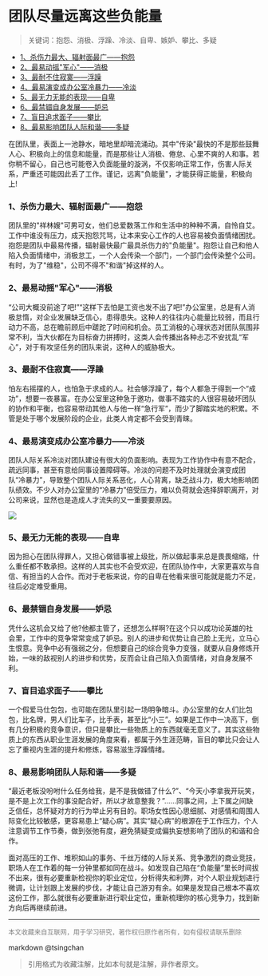 团队尽量远离这些负能量
======================

> 关键词：抱怨、消极、浮躁、冷淡、自卑、嫉妒、攀比、多疑



- [1、杀伤力最大、辐射面最广——抱怨](#1杀伤力最大辐射面最广抱怨)
- [2、最易动摇"军心"——消极](#2最易动摇军心消极)
- [3、最耐不住寂寞——浮躁](#3最耐不住寂寞浮躁)
- [4、最易演变成办公室冷暴力——冷淡](#4最易演变成办公室冷暴力冷淡)
- [5、最无力无能的表现——自卑](#5最无力无能的表现自卑)
- [6、最禁锢自身发展——妒忌](#6最禁锢自身发展妒忌)
- [7、盲目追求面子——攀比](#7盲目追求面子攀比)
- [8、最易影响团队人际和谐——多疑](#8最易影响团队人际和谐多疑)




在团队里，表面上一池静水，暗地里却暗流涌动。其中"传染"最快的不是那些鼓舞人心、积极向上的信息和能量，而是那些让人消极、倦怠、心里不爽的人和事。若你稍不留心，自己也可能卷入负面能量的漩涡，不仅影响正常工作，伤害人际关系，严重还可能因此丢了工作。谨记，远离"负能量"，才能获得正能量，积极向上!



### 1、杀伤力最大、辐射面最广——抱怨



团队里的"祥林嫂"可男可女，他们总爱数落工作和生活中的种种不满，自怜自艾。工作中谁没有压力，成天抱怨咒骂，让本来安心工作的人也容易被负面情绪困扰。抱怨是团队中最易传播，辐射最快最广最具杀伤力的"负能量"。抱怨让自己和他人陷入负面情绪中，消极怠工，一个人会传染一个部门，一个部门会传染整个公司。有时，为了"维稳"，公司不得不"和谐"掉这样的人。



### 2、最易动摇"军心"——消极



“公司大概没前途了吧!”“这样下去怕是工资也发不出了吧!”办公室里，总是有人消极怠惰，对企业发展缺乏信心，患得患失。这种人的往往内心能量比较弱，而且行动力不高，总在瞻前顾后中蹉跎了时间和机会。员工消极的心理状态对团队氛围非常不利，当大伙都在为目标奋力拼搏时，这类人会传播出各种忐忑不安扰乱“军心”，对于有攻坚任务的团队来说，这种人的威胁极大。



### 3、最耐不住寂寞——浮躁



怕左右摇摆的人，也怕急于求成的人。社会够浮躁了，每个人都急于得到一个“成功”，想要一夜暴富。在办公室里这种急于邀功，做事不踏实的人很容易破坏团队的协作和平衡，也容易带动其他人与他一样“急行军”，而少了脚踏实地的积累。不管是处于哪个发展阶段的企业，此类人肯定都不会受到青睐。



### 4、最易演变成办公室冷暴力——冷淡



团队人际关系冷淡对团队建设有很大的负面影响。表现为工作协作中有意不配合，疏远同事，甚至有意给同事设置障碍等。冷淡的问题不及时处理就会演变成团队“冷暴力”，导致整个团队人际关系恶化，人心背离，缺乏战斗力，极大地影响团队绩效。不少人对办公室里的“冷暴力”倍受压力，难以负荷就会选择辞职离开，对公司来说，显然也是造成人才流失的又一重要要原因。



![](https://mmbiz.qpic.cn/mmbiz_jpg/22ZnOQltYRFeEYjzFfAEUsaXNhHUuKODuuPicNGibdca6En8GJsj0bQ3Y7q9Nqk7b8TPaunMLjNDDo7Fk0Z96pWA/640?wx_fmt=jpeg)



### 5、最无力无能的表现——自卑



因为担心在团队得罪人，又担心做错事被上级批，所以做起事来总是畏畏缩缩，什么重任都不敢承担。这样的人其实也不会受欢迎，在团队协作中，大家更喜欢与自信、有担当的人合作。而对于老板来说，你的自卑在他看来很可能就是能力不足，往后必定难受重用。



### 6、最禁锢自身发展——妒忌



凭什么这机会又给了他?他都主管了，还想怎么样啊?在这个只以成功论英雄的社会里，工作中的竞争常常变成了妒忌。别人的进步和优势让自己脸上无光，立马心生恨意。竞争中必有强弱之分，但想要自己的综合竞争力变强，就要从自身修炼开始，一味的敌视别人的进步和优势，反而会让自己陷入负面情绪，对自身发展不利。



### 7、盲目追求面子——攀比



一个假爱马仕包包，也可能在团队里引起一场明争暗斗。办公室里的女人们比包包，比名牌，男人们比车子，比手表，甚至比“小三”。如果是工作中一决高下，倒有几分积极的竞争意识，但只是攀比一些物质上的东西就毫无意义了。其实这些物质上的东西从职业生涯发展的角度来看，都属于外生涯范畴，盲目的攀比只会让人忘了重视内生涯的提升和修炼，容易滋生浮躁情绪。



### 8、最易影响团队人际和谐——多疑



“最近老板没吩咐什么任务给我，是不是我做错了什么?”、“今天小李拿我开玩笑，是不是上次工作的事没配合好，所以才故意整我？”……同事之间，上下属之间缺乏信任，总怀疑对方的行为举止另有目的。职场女性因心思细腻、对感情和周围人际变化比较敏感，更容易患上“疑心病”。其实“疑心病”的根源在于工作压力，个人注意调节工作节奏，做到张弛有度，避免猜疑变成偏执妄想影响了团队的和谐和合作。



面对高压的工作、堆积如山的事务、千丝万缕的人际关系、竞争激烈的商业竞技，职场人在工作着的每一分钟里都如同在战斗。如发现自己陷在“负能量”里长时间拔不出来，很有必要重新检视你的职业定位，分析得失和利弊，对个人职业规划进行微调，让计划跟上发展的步伐，才能让自己游刃有余。如果是发现自己根本不喜欢这份工作，那么就很有必要重新进行职业定位，重新梳理你的核心竞争力，找到新方向后再继续前进。

----
<font size=2 color='grey'>本文收藏来自互联网，用于学习研究，著作权归原作者所有，如有侵权请联系删除</font>

markdown @tsingchan 

> 引用格式为收藏注解，比如本句就是注解，非作者原文。
